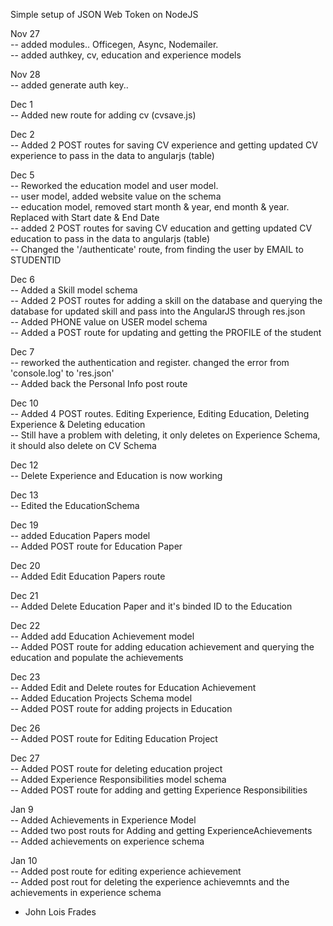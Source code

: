 Simple setup of JSON Web Token on NodeJS <br>


Nov 27 <br>
-- added modules.. Officegen, Async, Nodemailer. <br>
-- added authkey, cv, education and experience models <br>

Nov 28 <br>
-- added generate auth key.. <br>

Dec 1 <br>
-- Added new route for adding cv (cvsave.js) <br>

Dec 2 <br>
-- Added 2 POST routes for saving CV experience and getting updated CV experience to pass in the data to angularjs (table) <br>

Dec 5 <br>
-- Reworked the education model and user model. <br>
  -- user model, added website value on the schema <br>
  -- education model, removed start month & year, end month & year. Replaced with Start date & End Date <br>
-- added 2 POST routes for saving CV education and getting updated CV education to pass in the data to angularjs (table) <br>
-- Changed the '/authenticate' route, from finding the user by EMAIL to STUDENTID <br>

Dec 6 <br>
-- Added a Skill model schema <br>
-- Added 2 POST routes for adding a skill on the database and querying the database for updated skill and pass into the AngularJS through res.json <br>
-- Added PHONE value on USER model schema <br>
-- Added a POST route for updating and getting the PROFILE of the student <br>

Dec 7 <br>
-- reworked the authentication and register. changed the error from 'console.log' to 'res.json' <br>
-- Added back the Personal Info post route <br>

Dec 10 <br>
-- Added 4 POST routes. Editing Experience, Editing Education, Deleting Experience & Deleting education <br>
-- Still have a problem with deleting, it only deletes on Experience Schema, it should also delete on CV Schema <br>

Dec 12 <br>
-- Delete Experience and Education is now working <br>

Dec 13 <br>
-- Edited the EducationSchema <br>

Dec 19 <br>
-- added Education Papers model <br>
-- Added POST route for Education Paper <br>

Dec 20 <br>
-- Added Edit Education Papers route <br>

Dec 21 <br>
-- Added Delete Education Paper and it's binded ID to the Education <br>

Dec 22 <br>
-- Added add Education Achievement model <br>
-- Added POST route for adding education achievement and querying the education and populate the achievements <br>

Dec 23 <br>
-- Added Edit and Delete routes for Education Achievement <br>
-- Added Education Projects Schema model <br>
-- Added POST route for adding projects in Education <br>

Dec 26 <br>
-- Added POST route for Editing Education Project <br>

Dec 27 <br>
-- Added POST route for deleting education project <br>
-- Added Experience Responsibilities model schema <br>
-- Added POST route for adding and getting Experience Responsibilities <br>

Jan 9 <br>
-- Added Achievements in Experience Model<br>
-- Added two post routs for Adding and getting ExperienceAchievements<br>
-- Added achievements on experience schema<br>

Jan 10 <br>
-- Added post route for editing experience achievement <br>
-- Added post rout for deleting the experience achievemnts and the achievements in experience schema <br>

- John Lois Frades
